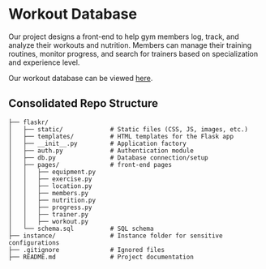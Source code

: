 # Workout Database
Our project designs a front-end to help gym members log, track, and analyze their workouts and nutrition. Members can manage their training routines, monitor progress, and search for trainers based on specialization and experience level.

Our workout database can be viewed [here](http://34.23.10.25:5000/).

## Consolidated Repo Structure
```COMS4111Project1/
├── flaskr/                 
│   ├── static/             # Static files (CSS, JS, images, etc.)
│   ├── templates/          # HTML templates for the Flask app
│   ├── __init__.py         # Application factory
│   ├── auth.py             # Authentication module
│   ├── db.py               # Database connection/setup
│   ├── pages/              # front-end pages               
│   │   ├── equipment.py
│   │   ├── exercise.py
│   │   ├── location.py
│   │   ├── members.py
│   │   ├── nutrition.py
│   │   ├── progress.py
│   │   ├── trainer.py
│   │   ├── workout.py
│   └── schema.sql          # SQL schema
├── instance/               # Instance folder for sensitive configurations
├── .gitignore              # Ignored files
├── README.md               # Project documentation
```
